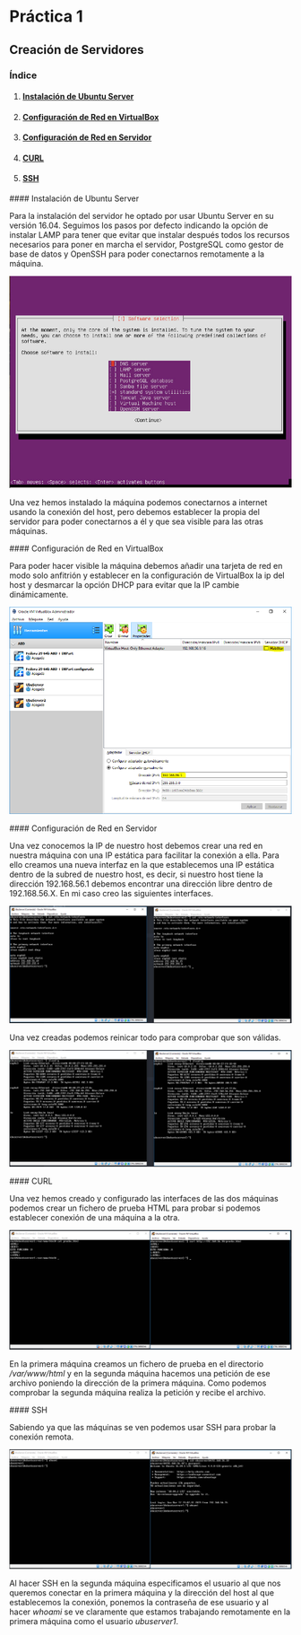 # Práctica 1

## Creación de Servidores

### Índice

1. #### [Instalación de Ubuntu Server](#id1)

2. #### [Configuración de Red en VirtualBox](#id2)

3. #### [Configuración de Red en Servidor](#id3)

4. #### [CURL](#id4)

5. #### [SSH](id5)


<div id='id1' />
#### Instalación de Ubuntu Server

Para la instalación del servidor he optado por usar Ubuntu Server en su versión 16.04. Seguimos los pasos por defecto indicando la opción de instalar LAMP para tener que evitar que instalar después todos los recursos necesarios para poner en marcha el servidor, PostgreSQL como gestor de base de datos y OpenSSH para poder conectarnos remotamente a la máquina.

![](./images/lamp.jpg)

Una vez hemos instalado la máquina podemos conectarnos a internet usando la conexión del host, pero debemos establecer la propia del servidor para poder conectarnos a él y que sea visible para las otras máquinas.

<div id='id2' />
#### Configuración de Red en VirtualBox

Para poder hacer visible la máquina debemos añadir una tarjeta de red en modo solo anfitrión y establecer en la configuración de VirtualBox la ip del host y desmarcar la opción DHCP para evitar que la IP cambie dinámicamente.

![](./images/virtualbox_red.png)

<div id='id3' />
#### Configuración de Red en Servidor

Una vez conocemos la IP de nuestro host debemos crear una red en nuestra máquina con una IP estática para facilitar la conexión a ella. Para ello creamos una nueva interfaz en la que establecemos una IP estática dentro de la subred de nuestro host, es decir, si nuestro host tiene la dirección 192.168.56.1 debemos encontrar una dirección libre dentro de 192.168.56.X. En mi caso creo las siguientes interfaces.

![](./images/configuracion_red_2.PNG)





Una vez creadas podemos reinicar todo para comprobar que son válidas.

![](./images/configuracion_red_1.PNG)


<div id='id4' />
#### CURL

Una vez hemos creado y configurado las interfaces de las dos máquinas podemos crear un fichero de prueba HTML para probar si podemos establecer conexión de una máquina a la otra.

![](./images/curl.PNG)

En la primera máquina creamos un fichero de prueba en el directorio */var/www/html* y en la segunda máquina hacemos una petición de ese archivo poniendo la dirección de la primera máquina. Como podemos comprobar la segunda máquina realiza la petición y recibe el archivo.


<div id='id5' />
#### SSH

Sabiendo ya que las máquinas se ven podemos usar SSH para probar la conexión remota.

![](./images/ssh.PNG)

Al hacer SSH en la segunda máquina especificamos el usuario al que nos queremos conectar en la primera máquina y la dirección del host al que establecemos la conexión, ponemos la contraseña de ese usuario y al hacer *whoami* se ve claramente que estamos trabajando remotamente en la primera máquina como el usuario *ubuserver1*.













